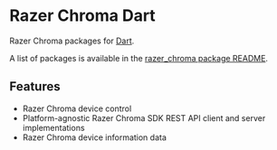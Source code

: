 # Razer Chroma Dart
Razer Chroma packages for [Dart](https://dart.dev).

A list of packages is available in the
[razer_chroma package README](razer_chroma).

## Features
- Razer Chroma device control
- Platform-agnostic Razer Chroma SDK REST API client and server implementations
- Razer Chroma device information data